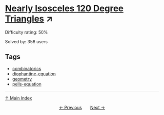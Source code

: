 # [Nearly Isosceles $120$ Degree Triangles](https://projecteuler.net/problem=582) ↗️

Difficulty rating: 50%

Solved by: 358 users
## Tags

- [combinatorics](../tags/combinatorics.md)
- [diophantine-equation](../tags/diophantine-equation.md)
- [geometry](../tags/geometry.md)
- [pells-equation](../tags/pells-equation.md)



---

[↑ Main Index](../README.md)


<div align=center><a href='581.md'>← Previous</a> &nbsp;&nbsp; &nbsp;&nbsp;  <a href='583.md'>Next →</a></div>

